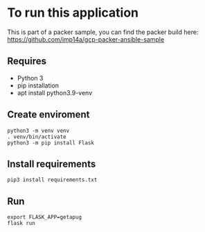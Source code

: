 # To run this application

This is part of a packer sample, you can find the packer build here: https://github.com/imp14a/gcp-packer-ansible-sample

## Requires
- Python 3 
- pip installation
- apt install python3.9-venv

## Create enviroment
~~~
python3 -m venv venv
. venv/bin/activate
python3 -m pip install Flask
~~~

## Install requirements
~~~
pip3 install requirements.txt
~~~

## Run
~~~ 
export FLASK_APP=getapug
flask run
~~~ 